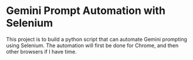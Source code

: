# Gemini Prompt Automation with Selenium

This project is to build a python script that can automate Gemini prompting using Selenium. The automation will first be done for Chrome, and then other browsers if I have time.

